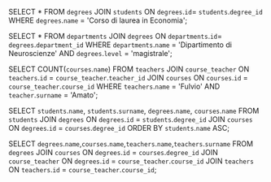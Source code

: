 <!-- Join es. n. 1 -->

SELECT * FROM `degrees` 
JOIN `students`
ON `degrees`.`id`= `students`.`degree_id`
WHERE `degrees`.`name` = 'Corso di laurea in Economia';

<!-- Join es. n. 2 -->

SELECT * 
FROM `departments` 
JOIN `degrees`
ON `departments`.`id`= `degrees`.`department_id`
WHERE `departments`.`name` = 'Dipartimento di Neuroscienze' AND `degrees`.`level` = 'magistrale';

<!-- Join es. n. 3 -->

SELECT COUNT(`courses`.`name`) 
FROM `teachers` 
JOIN `course_teacher`
ON `teachers`.`id` = `course_teacher`.`teacher_id`
JOIN `courses`
ON `courses`.`id` = `course_teacher`.`course_id`
WHERE `teachers`.`name` = 'Fulvio' AND `teacher`.`surname` = 'Amato';

<!-- Join esw. n. 4 -->

SELECT `students`.`name`, `students`.`surname`, `degrees`.`name`, `courses`.`name`
FROM `students` 
JOIN `degrees`
ON `degrees`.`id` = `students`.`degree_id`
JOIN `courses`
ON `degrees`.`id` = `courses`.`degree_id`
ORDER BY `students`.`name` ASC;

<!-- Join es. n. 5 -->

SELECT `degrees`.`name`,`courses`.`name`,`teachers`.`name`,`teachers`.`surname`
FROM `degrees` 
JOIN `courses`
ON `degrees`.`id` = `courses`.`degree_id`
JOIN `course_teacher`
ON `degrees`.`id` = `course_teacher`.`course_id`
JOIN `teachers`
ON `teachers`.`id` = `course_teacher`.`course_id`;

<!-- Join es. n. 6 -->

